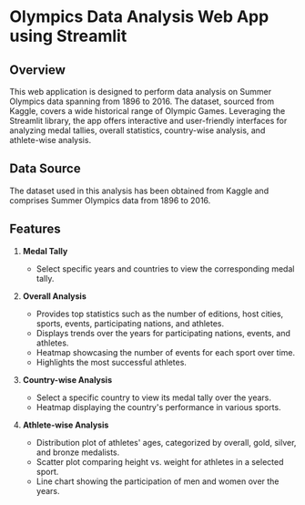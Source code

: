 # Olympics Data Analysis Web App using Streamlit

## Overview

This web application is designed to perform data analysis on Summer Olympics data spanning from 1896 to 2016. The dataset, sourced from Kaggle, covers a wide historical range of Olympic Games. Leveraging the Streamlit library, the app offers interactive and user-friendly interfaces for analyzing medal tallies, overall statistics, country-wise analysis, and athlete-wise analysis.

## Data Source

The dataset used in this analysis has been obtained from Kaggle and comprises Summer Olympics data from 1896 to 2016.

## Features

1. **Medal Tally**
   - Select specific years and countries to view the corresponding medal tally.

2. **Overall Analysis**
   - Provides top statistics such as the number of editions, host cities, sports, events, participating nations, and athletes.
   - Displays trends over the years for participating nations, events, and athletes.
   - Heatmap showcasing the number of events for each sport over time.
   - Highlights the most successful athletes.

3. **Country-wise Analysis**
   - Select a specific country to view its medal tally over the years.
   - Heatmap displaying the country's performance in various sports.

4. **Athlete-wise Analysis**
   - Distribution plot of athletes' ages, categorized by overall, gold, silver, and bronze medalists.
   - Scatter plot comparing height vs. weight for athletes in a selected sport.
   - Line chart showing the participation of men and women over the years.

